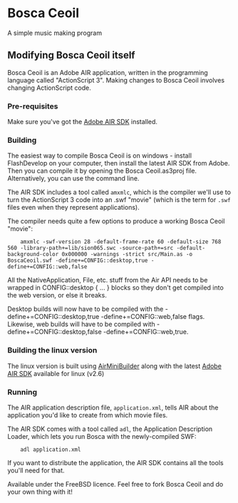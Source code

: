 # Bosca Ceoil

A simple music making program

## Modifying Bosca Ceoil itself

Bosca Ceoil is an Adobe AIR application, written in the programming language
called "ActionScript 3". Making changes to Bosca Ceoil involves changing
ActionScript code.

### Pre-requisites

Make sure you've got the [Adobe AIR SDK](http://www.adobe.com/devnet/air/air-sdk-download.html)
installed.

### Building

The easiest way to compile Bosca Ceoil is on windows - install FlashDevelop on your computer, then install the latest AIR SDK from Adobe. Then you can compile it by opening the Bosca Ceoil.as3proj file. Alternatively, you can use the command line.

The AIR SDK includes a tool called `amxmlc`, which is the compiler we'll use to
turn the ActionScript 3 code into an .swf "movie" (which is the term for
`.swf` files even when they represent applications).

The compiler needs quite a few options to produce a working Bosca Ceoil
"movie":

```
    amxmlc -swf-version 28 -default-frame-rate 60 -default-size 768 560 -library-path+=lib/sion065.swc -source-path+=src -default-background-color 0x000000 -warnings -strict src/Main.as -o BoscaCeoil.swf -define+=CONFIG::desktop,true -define+=CONFIG::web,false
```

All the NativeApplication, File, etc. stuff from the Air API needs to be wrapped in CONFIG::desktop { ... } blocks so they don't get compiled into the web version, or else it breaks.

Desktop builds will now have to be compiled with the -define+=CONFIG::desktop,true -define+=CONFIG::web,false flags.
Likewise, web builds will have to be compiled with -define+=CONFIG::desktop,false -define+=CONFIG::web,true.


### Building the linux version

The linux version is built using [AirMiniBuilder](https://code.google.com/p/minibuilder/) along with the latest [Adobe AIR SDK](http://airdownload.adobe.com/air/lin/download/2.6/AdobeAIRSDK.tbz2) available for linux (v2.6) 



### Running

The AIR application description file, `application.xml`, tells AIR about the application you'd like to create from which movie files.

The AIR SDK comes with a tool called `adl`, the Application Description Loader, which lets you run Bosca with the newly-compiled SWF:

```
    adl application.xml
```

If you want to distribute the application, the AIR SDK contains all the tools you'll need for that.

Available under the FreeBSD licence. Feel free to fork Bosca Ceoil and do your own thing with it!

